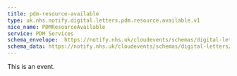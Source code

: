 ```yaml
---
title: pdm-resource-available
type: uk.nhs.notify.digital.letters.pdm.resource.available.v1
nice_name: PDMResourceAvailable
service: PDM Services
schema_envelope:  https://notify.nhs.uk/cloudevents/schemas/digital-letters/2025-10-draft/events/uk.nhs.notify.digital.letters.pdm.resource.available.v1.schema.json
schema_data: https://notify.nhs.uk/cloudevents/schemas/digital-letters/2025-10-draft/data/digital-letter-base-data.schema.json
---
```


This is an event.
